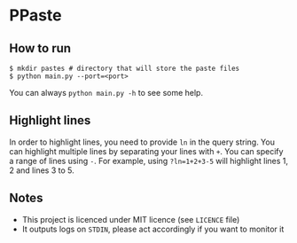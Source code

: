 # PPaste

## How to run

```
$ mkdir pastes # directory that will store the paste files
$ python main.py --port=<port>
```
You can always `python main.py -h` to see some help.

## Highlight lines

In order to highlight lines, you need to provide `ln` in the query string.
You can highlight multiple lines by separating  your lines with `+`. You can specify a range of lines using `-`. For example, using `?ln=1+2+3-5` will
highlight lines 1, 2 and lines 3 to 5.

## Notes

* This project is licenced under MIT licence (see `LICENCE` file)
* It outputs logs on `STDIN`, please act accordingly if you want to monitor it

